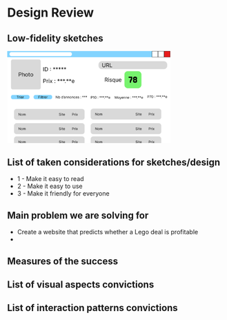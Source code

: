# Design Review

## Low-fidelity sketches

<img src="./img/Slide16_9-2.png" width="75%"/>

## List of taken considerations for sketches/design

* 1 - Make it easy to read
* 2 - Make it easy to use
* 3 - Make it friendly for everyone

## Main problem we are solving for

* Create a website that predicts whether a Lego deal is profitable
* 

## Measures of the success

## List of visual aspects convictions

## List of interaction patterns convictions


